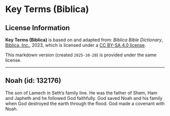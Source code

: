 # Key Terms (Biblica)

## License Information

**Key Terms (Biblica)** is based on and adapted from: _Biblica Bible Dictionary_, [Biblica, Inc.](https://www.biblica.com/), 2023, which is licensed under a [CC BY-SA 4.0 license](https://creativecommons.org/licenses/by-sa/4.0/legalcode.en).

This markdown version (created `2025-10-20`) is provided under the same license.



--------------------------------

## Noah (id: 132176)

The son of Lamech in Seth’s family line. He was the father of Shem, Ham and Japheth and he followed God faithfully. God saved Noah and his family when God destroyed the earth through the flood. God made a covenant with Noah.


